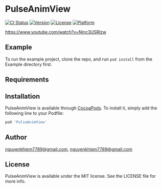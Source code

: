 # PulseAnimView

[![CI Status](https://img.shields.io/travis/nguyenkhiem7789@gmail.com/PulseAnimView.svg?style=flat)](https://travis-ci.org/nguyenkhiem7789@gmail.com/PulseAnimView)
[![Version](https://img.shields.io/cocoapods/v/PulseAnimView.svg?style=flat)](https://cocoapods.org/pods/PulseAnimView)
[![License](https://img.shields.io/cocoapods/l/PulseAnimView.svg?style=flat)](https://cocoapods.org/pods/PulseAnimView)
[![Platform](https://img.shields.io/cocoapods/p/PulseAnimView.svg?style=flat)](https://cocoapods.org/pods/PulseAnimView)

https://www.youtube.com/watch?v=Njnc3USRIzw

## Example

To run the example project, clone the repo, and run `pod install` from the Example directory first.

## Requirements

## Installation

PulseAnimView is available through [CocoaPods](https://cocoapods.org). To install
it, simply add the following line to your Podfile:

```ruby
pod 'PulseAnimView'
```

## Author

nguyenkhiem7789@gmail.com, nguyenkhiem7789@gmail.com

## License

PulseAnimView is available under the MIT license. See the LICENSE file for more info.

